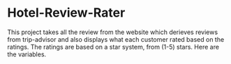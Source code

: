 # Hotel-Review-Rater
This project takes all the review from the website which derieves reviews from trip-advisor and also displays what each customer rated based on the ratings. The ratings are based on a star system, from (1-5) stars. Here are the variables.
